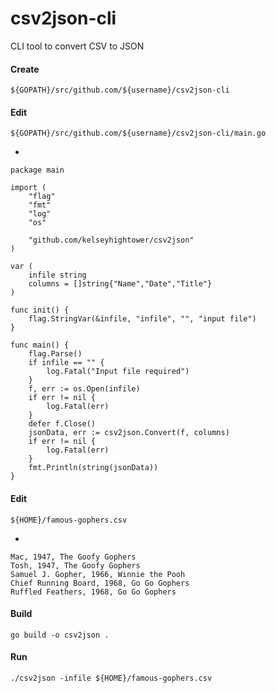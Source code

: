 # csv2json-cli

CLI tool to convert CSV to JSON

#### Create

    ${GOPATH}/src/github.com/${username}/csv2json-cli

#### Edit

    ${GOPATH}/src/github.com/${username}/csv2json-cli/main.go

-

	package main

	import (
		"flag"
		"fmt"
		"log"
		"os"

		"github.com/kelseyhightower/csv2json"
	)

	var (
		infile string
		columns = []string{"Name","Date","Title"}
	)

	func init() {
		flag.StringVar(&infile, "infile", "", "input file")
	}

	func main() {
		flag.Parse()
		if infile == "" {
			log.Fatal("Input file required")
		}
		f, err := os.Open(infile)
		if err != nil {
			log.Fatal(err)
		}
		defer f.Close()
		jsonData, err := csv2json.Convert(f, columns)
		if err != nil {
			log.Fatal(err)
		}
		fmt.Println(string(jsonData))
	}

#### Edit

    ${HOME}/famous-gophers.csv

-

	Mac, 1947, The Goofy Gophers
	Tosh, 1947, The Goofy Gophers
	Samuel J. Gopher, 1966, Winnie the Pooh
	Chief Running Board, 1968, Go Go Gophers
	Ruffled Feathers, 1968, Go Go Gophers

#### Build

    go build -o csv2json .

#### Run

    ./csv2json -infile ${HOME}/famous-gophers.csv

